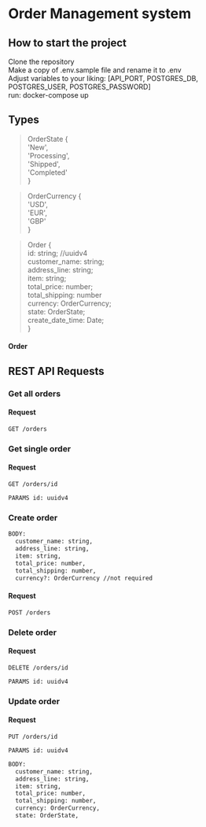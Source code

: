 # Order Management system

## How to start the project
<p>
Clone the repository<br/>
Make a copy of .env.sample file and rename it to .env<br/>
Adjust variables to your liking: [API_PORT, POSTGRES_DB, POSTGRES_USER, POSTGRES_PASSWORD]<br>
run: docker-compose up
</p>

## Types

>OrderState {<br>
>  'New',<br>
>  'Processing',<br>
>  'Shipped',<br>
>  'Completed'<br>
>}

>OrderCurrency {<br>
>  'USD',<br>
>  'EUR',<br>
>  'GBP'<br>
>}

>Order {<br>
>  id: string; //uuidv4<br>
>  customer_name: string;<br>
>  address_line: string;<br>
>  item: string;<br>
>  total_price: number;<br>
>  total_shipping: number<br>
>  currency: OrderCurrency;<br>
>  state: OrderState;<br>
>  create_date_time: Date;<br>
>}<br>

#### Order

## REST API Requests

### Get all orders

#### Request

`GET /orders`

### Get single order

#### Request

`GET /orders/id`

`PARAMS id: uuidv4`

### Create order

```bash
BODY:
  customer_name: string,
  address_line: string,
  item: string,
  total_price: number,
  total_shipping: number,
  currency?: OrderCurrency //not required
```

#### Request

`POST /orders`

### Delete order

#### Request

`DELETE /orders/id`

`PARAMS id: uuidv4`

### Update order

#### Request

`PUT /orders/id`

`PARAMS id: uuidv4`

```bash
BODY:
  customer_name: string,
  address_line: string,
  item: string,
  total_price: number,
  total_shipping: number,
  currency: OrderCurrency,
  state: OrderState,
```